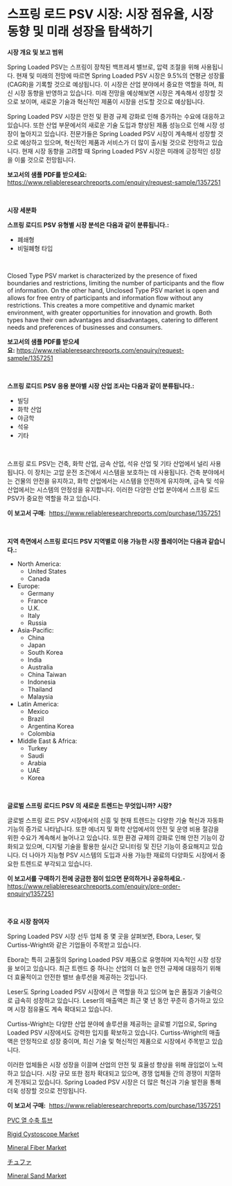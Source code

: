 <p><h1>스프링 로드 PSV 시장: 시장 점유율, 시장 동향 및 미래 성장을 탐색하기</h1></p><p><strong>시장 개요 및 보고 범위</strong></p>
<p><p>Spring Loaded PSV는 스프링이 장착된 백프레셔 밸브로, 압력 조절을 위해 사용됩니다. 현재 및 미래의 전망에 따르면 Spring Loaded PSV 시장은 9.5%의 연평균 성장률(CAGR)을 기록할 것으로 예상됩니다. 이 시장은 산업 분야에서 중요한 역할을 하며, 최신 시장 동향을 반영하고 있습니다. 미래 전망을 예상해보면 시장은 계속해서 성장할 것으로 보이며, 새로운 기술과 혁신적인 제품이 시장을 선도할 것으로 예상됩니다.</p><p>Spring Loaded PSV 시장은 안전 및 환경 규제 강화로 인해 증가하는 수요에 대응하고 있습니다. 또한 산업 부문에서의 새로운 기술 도입과 향상된 제품 성능으로 인해 시장 성장이 높아지고 있습니다. 전문가들은 Spring Loaded PSV 시장이 계속해서 성장할 것으로 예상하고 있으며, 혁신적인 제품과 서비스가 더 많이 출시될 것으로 전망하고 있습니다. 현재 시장 동향을 고려할 때 Spring Loaded PSV 시장은 미래에 긍정적인 성장을 이룰 것으로 전망됩니다.</p></p>
<p><strong>보고서의 샘플 PDF를 받으세요:</strong> <a href="https://www.reliableresearchreports.com/enquiry/request-sample/1357251">https://www.reliableresearchreports.com/enquiry/request-sample/1357251</a></p>
<p>&nbsp;</p>
<p><strong>시장 세분화</strong></p>
<p><strong>스프링 로디드 PSV 유형별 시장 분석은 다음과 같이 분류됩니다.:</strong></p>
<p><ul><li>폐쇄형</li><li>비밀폐형 타입</li></ul></p>
<p>&nbsp;</p>
<p><p>Closed Type PSV market is characterized by the presence of fixed boundaries and restrictions, limiting the number of participants and the flow of information. On the other hand, Unclosed Type PSV market is open and allows for free entry of participants and information flow without any restrictions. This creates a more competitive and dynamic market environment, with greater opportunities for innovation and growth. Both types have their own advantages and disadvantages, catering to different needs and preferences of businesses and consumers.</p></p>
<p><strong>보고서의 샘플 PDF를 받으세요:</strong>&nbsp;<a href="https://www.reliableresearchreports.com/enquiry/request-sample/1357251">https://www.reliableresearchreports.com/enquiry/request-sample/1357251</a></p>
<p>&nbsp;</p>
<p><strong> 스프링 로디드 PSV 응용 분야별 시장 산업 조사는 다음과 같이 분류됩니다.:</strong></p>
<p><ul><li>빌딩</li><li>화학 산업</li><li>야금학</li><li>석유</li><li>기타</li></ul></p>
<p>&nbsp;</p>
<p><p>스프링 로드 PSV는 건축, 화학 산업, 금속 산업, 석유 산업 및 기타 산업에서 널리 사용됩니다. 이 장치는 고압 운전 조건에서 시스템을 보호하는 데 사용됩니다. 건축 분야에서는 건물의 안전을 유지하고, 화학 산업에서는 시스템을 안전하게 유지하며, 금속 및 석유 산업에서는 시스템의 안정성을 유지합니다. 이러한 다양한 산업 분야에서 스프링 로드 PSV가 중요한 역할을 하고 있습니다.</p></p>
<p><strong>이 보고서 구매:</strong>&nbsp; <a href="https://www.reliableresearchreports.com/purchase/1357251">https://www.reliableresearchreports.com/purchase/1357251</a></p>
<p>&nbsp;</p>
<p><strong>지역 측면에서 스프링 로디드 PSV 지역별로 이용 가능한 시장 플레이어는 다음과 같습니다.:</strong></p>
<p><ul>
    <li>
        North America:
        <ul>
            <li>United States</li>
            <li>Canada</li>
        </ul>
    </li>
    <li>
        Europe:
        <ul>
            <li>Germany</li>
            <li>France</li>
            <li>U.K.</li>
            <li>Italy</li>
            <li>Russia</li>
        </ul>
    </li>
    <li>
        Asia-Pacific:
        <ul>
            <li>China</li>
            <li>Japan</li>
            <li>South Korea</li>
            <li>India</li>
            <li>Australia</li>
            <li>China Taiwan</li>
            <li>Indonesia</li>
            <li>Thailand</li>
            <li>Malaysia</li>
        </ul>
    </li>
    <li>
        Latin America:
        <ul>
            <li>Mexico</li>
            <li>Brazil</li>
            <li>Argentina Korea</li>
            <li>Colombia</li>
        </ul>
    </li>
    <li>
        Middle East & Africa:
        <ul>
            <li>Turkey</li>
            <li>Saudi</li>
            <li>Arabia</li>
            <li>UAE</li>
            <li>Korea</li>
        </ul>
    </li>
    </ul></p>
<p>&nbsp;</p>
<p><strong>글로벌 스프링 로디드 PSV 의 새로운 트렌드는 무엇입니까? 시장?</strong></p>
<p><p>글로벌 스프링 로드 PSV 시장에서의 신흥 및 현재 트렌드는 다양한 기술 혁신과 자동화 기능의 증가로 나타납니다. 또한 에너지 및 화학 산업에서의 안전 및 운영 비용 절감을 위한 수요가 계속해서 늘어나고 있습니다. 또한 환경 규제의 강화로 인해 안전 기능이 강화되고 있으며, 디지털 기술을 활용한 실시간 모니터링 및 진단 기능이 중요해지고 있습니다. 더 나아가 지능형 PSV 시스템의 도입과 사용 가능한 재료의 다양화도 시장에서 중요한 트렌드로 부각되고 있습니다.</p></p>
<p><strong>이 보고서를 구매하기 전에 궁금한 점이 있으면 문의하거나 공유하세요.</strong>- <a href="https://www.reliableresearchreports.com/enquiry/pre-order-enquiry/1357251">https://www.reliableresearchreports.com/enquiry/pre-order-enquiry/1357251</a></p>
<p>&nbsp;</p>
<p><strong>주요 시장 참여자</strong></p>
<p><p>Spring Loaded PSV 시장 선두 업체 중 몇 곳을 살펴보면, Ebora, Leser, 및 Curtiss-Wright와 같은 기업들이 주목받고 있습니다.</p><p>Ebora는 특히 고품질의 Spring Loaded PSV 제품으로 유명하며 지속적인 시장 성장을 보이고 있습니다. 최근 트렌드 중 하나는 산업의 더 높은 안전 규제에 대응하기 위해 더 효율적이고 안전한 밸브 솔루션을 제공하는 것입니다.</p><p>Leser도 Spring Loaded PSV 시장에서 큰 역할을 하고 있으며 높은 품질과 기술력으로 급속히 성장하고 있습니다. Leser의 매출액은 최근 몇 년 동안 꾸준히 증가하고 있으며 시장 점유율도 계속 확대되고 있습니다.</p><p>Curtiss-Wright는 다양한 산업 분야에 솔루션을 제공하는 글로벌 기업으로, Spring Loaded PSV 시장에서도 강력한 입지를 확보하고 있습니다. Curtiss-Wright의 매출액은 안정적으로 성장 중이며, 최신 기술 및 혁신적인 제품으로 시장에서 주목받고 있습니다.</p><p>이러한 업체들은 시장 성장을 이끌며 산업의 안전 및 효율성 향상을 위해 끊임없이 노력하고 있습니다. 시장 규모 또한 점차 확대되고 있으며, 경쟁 업체들 간의 경쟁이 치열하게 전개되고 있습니다. Spring Loaded PSV 시장은 더 많은 혁신과 기술 발전을 통해 더욱 성장할 것으로 전망됩니다.</p></p>
<p><strong>이 보고서 구매:</strong>&nbsp;&nbsp;<a href="https://www.reliableresearchreports.com/purchase/1357251">https://www.reliableresearchreports.com/purchase/1357251</a></p>
<p><p><a href="https://github.com/nuekbpymrrz5/Market-Research-Report-List-1/blob/main/7948436193638.md">PVC 열 수축 튜브</a></p><p><a href="https://issuu.com/reportprime-2/docs/rigid-cystoscope-market-size-2030.pptx">Rigid Cystoscope Market</a></p><p><a href="https://github.com/castoriffic/Market-Research-Report-List-3/blob/main/mineral-fiber-market.md">Mineral Fiber Market</a></p><p><a href="https://medium.com/@manuelmann1976/%E4%B8%AD%E5%8F%A4%E3%83%9E%E3%83%BC%E3%82%B1%E3%83%83%E3%83%88%E8%AA%BF%E6%9F%BB%E3%83%AC%E3%83%9D%E3%83%BC%E3%83%88-%E3%81%9D%E3%81%AE%E6%AD%B4%E5%8F%B2%E3%81%A82024%E5%B9%B4%E3%81%8B%E3%82%892031%E5%B9%B4%E3%81%BE%E3%81%A7%E3%81%AE%E4%BA%88%E6%B8%AC-8256759448a1">チュファ</a></p><p><a href="https://github.com/yoshih12/Market-Research-Report-List-2/blob/main/mineral-sand-market.md">Mineral Sand Market</a></p></p>

